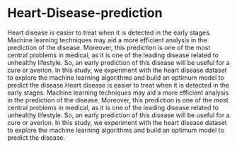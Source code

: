 # Heart-Disease-prediction
Heart disease is easier to treat when it is detected in the early stages. Machine learning techniques may aid a more efficient analysis in the prediction of the disease. Moreover, this prediction is one of the most central problems in medical, as it is one of the leading disease related to unhealthy lifestyle. So, an early prediction of this disease will be useful for a cure or averion. In this study, we experiment with the heart disease dataset to explore the machine learning algorithms and build an optimum model to predict the disease.Heart disease is easier to treat when it is detected in the early stages. Machine learning techniques may aid a more efficient analysis in the prediction of the disease. Moreover, this prediction is one of the most central problems in medical, as it is one of the leading disease related to unhealthy lifestyle. So, an early prediction of this disease will be useful for a cure or averion. In this study, we experiment with the heart disease dataset to explore the machine learning algorithms and build an optimum model to predict the disease.
